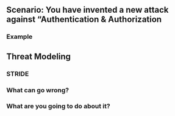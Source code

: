 ## Scenario: You have invented a new attack against “Authentication & Authorization

### Example

## Threat Modeling

### STRIDE

### What can go wrong?

### What are you going to do about it?